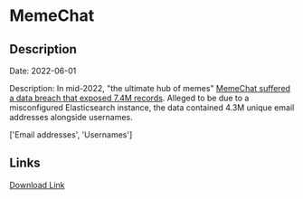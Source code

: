 # MemeChat

## Description

Date: 2022-06-01

Description:
In mid-2022, &quot;the ultimate hub of memes&quot; <a href="https://twitter.com/search?q=memechat%20breach&src=typed_query&f=media" target="_blank" rel="noopener">MemeChat suffered a data breach that exposed 7.4M records</a>. Alleged to be due to a misconfigured Elasticsearch instance, the data contained 4.3M unique email addresses alongside usernames.


['Email addresses', 'Usernames']

## Links

[Download Link](https://link-to.net/1229997/918.2517186079546/dynamic/?r=bWVtZWNoYXQuYXBw)